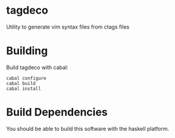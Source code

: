 tagdeco
=======

Utility to generate vim syntax files from ctags files

Building
========

Build tagdeco with cabal:

    cabal configure
    cabal build
    cabal install

Build Dependencies
==================

You should be able to build this software with the haskell platform.
